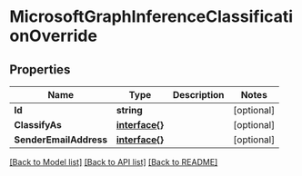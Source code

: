 # MicrosoftGraphInferenceClassificationOverride

## Properties

Name | Type | Description | Notes
------------ | ------------- | ------------- | -------------
**Id** | **string** |  | [optional] 
**ClassifyAs** | [**interface{}**](.md) |  | [optional] 
**SenderEmailAddress** | [**interface{}**](.md) |  | [optional] 

[[Back to Model list]](../README.md#documentation-for-models) [[Back to API list]](../README.md#documentation-for-api-endpoints) [[Back to README]](../README.md)


